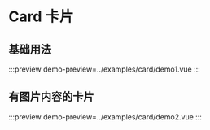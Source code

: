 # Card 卡片

## 基础用法

:::preview
demo-preview=../examples/card/demo1.vue
:::

## 有图片内容的卡片

:::preview
demo-preview=../examples/card/demo2.vue
:::

